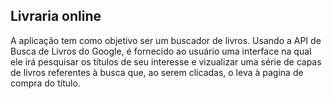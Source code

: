 ## Livraria online

A aplicação tem como objetivo ser um buscador de livros. Usando a API de Busca de Livros do Google, é fornecido ao usuário uma interface na qual ele irá pesquisar os títulos de seu interesse e vizualizar uma série de capas de livros referentes à busca que, ao serem clicadas, o leva à pagina de  compra do título. 
